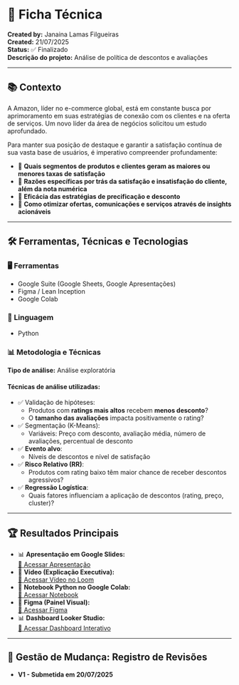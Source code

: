 # 📄 Ficha Técnica

**Created by:** Janaina Lamas Filgueiras  
**Created:** 21/07/2025  
**Status:** ✅ Finalizado  
**Descrição do projeto:** Análise de política de descontos e avaliações

---

## 📚 Contexto

A Amazon, líder no e-commerce global, está em constante busca por aprimoramento em suas estratégias de conexão com os clientes e na oferta de serviços. Um novo líder da área de negócios solicitou um estudo aprofundado.

Para manter sua posição de destaque e garantir a satisfação contínua de sua vasta base de usuários, é imperativo compreender profundamente:

- 📌 **Quais segmentos de produtos e clientes geram as maiores ou menores taxas de satisfação**
- 📌 **Razões específicas por trás da satisfação e insatisfação do cliente, além da nota numérica**
- 📌 **Eficácia das estratégias de precificação e desconto**
- 📌 **Como otimizar ofertas, comunicações e serviços através de insights acionáveis**

---

## 🛠️ Ferramentas, Técnicas e Tecnologias

### 🖥️ Ferramentas
- Google Suite (Google Sheets, Google Apresentações)  
- Figma / Lean Inception  
- Google Colab

### 🐍 Linguagem
- Python

### 📊 Metodologia e Técnicas

**Tipo de análise:** Análise exploratória

#### Técnicas de análise utilizadas:
- ✅ Validação de hipóteses:
  - Produtos com **ratings mais altos** recebem **menos desconto**?
  - O **tamanho das avaliações** impacta positivamente o rating?
- ✅ Segmentação (K-Means):
  - Variáveis: Preço com desconto, avaliação média, número de avaliações, percentual de desconto
- ✅ **Evento alvo**:
  - Níveis de descontos e nível de satisfação
- ✅ **Risco Relativo (RR)**:
  - Produtos com rating baixo têm maior chance de receber descontos agressivos?
- ✅ **Regressão Logística**:
  - Quais fatores influenciam a aplicação de descontos (rating, preço, cluster)?

---

## 🏆 Resultados Principais

- 📊 **Apresentação em Google Slides:**  
  [🔗 Acessar Apresentação](https://docs.google.com/presentation/d/1Wie8ULTQMYLu2eSGeHN-KJK0QDY_zl6h/edit?usp=sharing&ouid=110264823644213357807&rtpof=true&sd=true)
- 🎥 **Vídeo (Explicação Executiva):**  
  [🔗 Acessar Vídeo no Loom](https://www.loom.com/share/21805580c8e5482a928f545c7be5d1e7?sid=f50cfae1-d7fb-48cb-99b3-4367a0960f82)
- 📓 **Notebook Python no Google Colab:**  
  [🔗 Acessar Notebook](https://colab.research.google.com/drive/12mKV7yuE-YkELot7uVofEyQt4MjrTDII?usp=sharing)
- 🎨 **Figma (Painel Visual):**  
  [🔗 Acessar Figma](https://www.figma.com/board/XFacFRcSUqZEb0CdJLFF5X/Laborat%C3%B3ria---Projeto-4---Amazon-An%C3%A1lise-de-pol%C3%ADtica-de-descontos-e-avalia%C3%A7%C3%B5es?node-id=2375-2178&t=ld54e8NmhpiBNJKv-1)
- 📊 **Dashboard Looker Studio:**  
  [🔗 Acessar Dashboard Interativo](https://lookerstudio.google.com/reporting/80b508ef-9dd5-4273-94da-62c9ead1e908)

---

## 📅 Gestão de Mudança: Registro de Revisões

- **V1 - Submetida em 20/07/2025**

